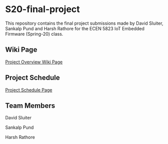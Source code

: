 # S20-final-project
This repository contains the final project submissions made by David Sluiter, Sankalp Pund and Harsh Rathore for the ECEN 5823 IoT Embedded Firmware (Spring-20) class.

## Wiki Page
[Project Overview Wiki Page](https://github.com/CU-ECEN-5823/f20-final-project/wiki/Project-Overview)

## Project Schedule
[Project Schedule Page](https://github.com/CU-ECEN-5823/f20-final-project/wiki/Final-Project-Schedule-Page)

## Team Members
David Sluiter

Sankalp Pund

Harsh Rathore
